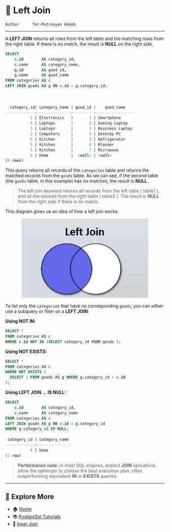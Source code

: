 # 🔗 Left Join

```info
Author      Ter-Petrosyan Hakob
```

---


A **LEFT JOIN** returns all rows from the left table and the matching rows from the right table. 
If there is no match, the result is **NULL** on the right side.

```sql
SELECT
    c.id        AS category_id,
    c.name      AS category_name,
    g.id        AS good_id,
    g.name      AS good_name
FROM categories AS c
LEFT JOIN goods AS g ON c.id = g.category_id;



  category_id| category_name | good_id |    good_name    
-------------+---------------+---------+-----------------
           1 | Electronics   |       1 | Smartphone
           3 | Laptops       |       2 | Gaming Laptop
           3 | Laptops       |       3 | Business Laptop
           2 | Computers     |       4 | Desktop PC
           5 | Kitchen       |       5 | Refrigerator
           5 | Kitchen       |       6 | Blender
           5 | Kitchen       |       7 | Microwave
           4 | Home          |  <null> | <null>
(8 rows)

```

This query returns all records of the `categories` table and returns the matched records from the `goods` table. 
As we can see, if the second table (the `goods` table, in this example) has no matches, the result is **NULL** .

> The left join keyword returns all records from the left table ( table1 ), and all the records from the right table ( table2 ). 
> The result is **NULL** from the right side if there is no match.

This diagram gives us an idea of how a left join works:

<p align="center">
    <img src="./assets/img3.png" alt="img3" width="400" />
</p>


To list only the `categories` that have no corresponding `goods`, you can either use a subquery or filter on a **LEFT JOIN**:

**Using NOT IN:**

```sql
SELECT *
FROM categories AS c
WHERE c.id NOT IN (SELECT category_id FROM goods );

```

**Using NOT EXISTS:**

```sql
SELECT *
FROM categories AS c
WHERE NOT EXISTS (
  SELECT 1 FROM goods AS g WHERE g.category_id = c.id
);

```

**Using LEFT JOIN ... IS NULL:**

```sql
SELECT
    c.id        AS category_id,
    c.name      AS category_name
FROM categories AS c
LEFT JOIN goods AS g ON c.id = g.category_id
WHERE g.category_id IS NULL;

 category_id | category_name 
-------------+---------------
           4 | Home
(1 row)

```

> **Performance note:** In most SQL engines, explicit **JOIN** operations allow the optimizer to choose the best execution plan, often outperforming equivalent **IN** or **EXISTS** queries.

--- 

## 📌 Explore More

- 🏠 [Home](./../../README.md)
- 📚 [PostgreSql Tutorials](./../tutorials.md)
- 🔗 [Inner Join](./3_Inner_Join.md)
